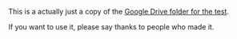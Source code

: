 This is a actually just a copy of the 
[Google Drive folder for the test](https://drive.google.com/drive/folders/1JD8GfLGnN_mahy2_6UJOyIrDOupzWqpZ).

If you want to use it, please say thanks to people who made it.